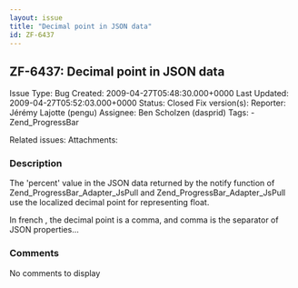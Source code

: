 ```yaml
---
layout: issue
title: "Decimal point in JSON data"
id: ZF-6437
---
```


ZF-6437: Decimal point in JSON data
-----------------------------------

 Issue Type: Bug Created: 2009-04-27T05:48:30.000+0000 Last Updated: 2009-04-27T05:52:03.000+0000 Status: Closed Fix version(s): 
 Reporter:  Jérémy Lajotte (pengu)  Assignee:  Ben Scholzen (dasprid)  Tags: - Zend\_ProgressBar
 
 Related issues: 
 Attachments: 
### Description

The 'percent' value in the JSON data returned by the notify function of Zend\_ProgressBar\_Adapter\_JsPull and Zend\_ProgressBar\_Adapter\_JsPull use the localized decimal point for representing float.

In french , the decimal point is a comma, and comma is the separator of JSON properties...

 

 

### Comments

No comments to display